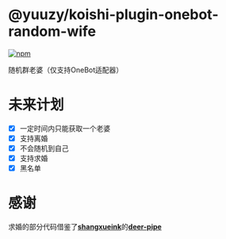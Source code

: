 # @yuuzy/koishi-plugin-onebot-random-wife

[![npm](https://img.shields.io/npm/v/@yuuzy/koishi-plugin-onebot-random-wife?style=flat-square)](https://www.npmjs.com/package/@yuuzy/koishi-plugin-onebot-random-wife)

随机群老婆（仅支持OneBot适配器）

# 未来计划

- [x] 一定时间内只能获取一个老婆  
- [x] 支持离婚
- [x] 不会随机到自己
- [x] 支持求婚
- [x] 黑名单

# 感谢

求婚的部分代码借鉴了[**shangxueink**](https://github.com/shangxueink)的[**deer-pipe**](https://github.com/shangxueink/koishi-shangxue-apps/tree/main/plugins/deer-pipe)